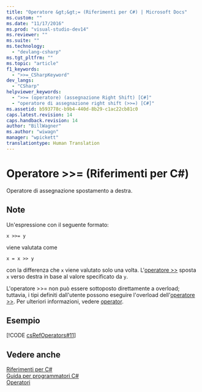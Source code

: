 ```yaml
---
title: "Operatore &gt;&gt;= (Riferimenti per C#) | Microsoft Docs"
ms.custom: ""
ms.date: "11/17/2016"
ms.prod: "visual-studio-dev14"
ms.reviewer: ""
ms.suite: ""
ms.technology: 
  - "devlang-csharp"
ms.tgt_pltfrm: ""
ms.topic: "article"
f1_keywords: 
  - ">>=_CSharpKeyword"
dev_langs: 
  - "CSharp"
helpviewer_keywords: 
  - ">>= (operatore) (assegnazione Right Shift) [C#]"
  - "operatore di assegnazione right shift (>>=) [C#]"
ms.assetid: b593778c-b9b4-440d-8b29-c1ac22cb81c0
caps.latest.revision: 14
caps.handback.revision: 14
author: "BillWagner"
ms.author: "wiwagn"
manager: "wpickett"
translationtype: Human Translation
---
```

# Operatore &gt;&gt;= (Riferimenti per C#)
Operatore di assegnazione spostamento a destra.  
  
## Note  
 Un'espressione con il seguente formato:  
  
```  
x >>= y  
```  
  
 viene valutata come  
  
```  
x = x >> y  
```  
  
 con la differenza che `x` viene valutato solo una volta.  L'[operatore \>\>](../../../csharp/language-reference/operators/right-shift-operator.md) sposta `x` verso destra in base al valore specificato da `y`.  
  
 L'operatore \>\>\= non può essere sottoposto direttamente a overload; tuttavia, i tipi definiti dall'utente possono eseguire l'overload dell'[operatore \>\>](../../../csharp/language-reference/operators/right-shift-operator.md). Per ulteriori informazioni, vedere [operator](../../../csharp/language-reference/keywords/operator.md).  
  
## Esempio  
 [!CODE [csRefOperators#11](../CodeSnippet/VS_Snippets_VBCSharp/csrefOperators#11)]  
  
## Vedere anche  
 [Riferimenti per C\#](../../../csharp/language-reference/index.md)   
 [Guida per programmatori C\#](../../../csharp/programming-guide/index.md)   
 [Operatori](../../../csharp/language-reference/operators/index.md)